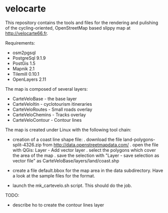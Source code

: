 velocarte
=========

This repository contains the tools and files for the rendering and pulishing of the cycling-oriented, 
OpenStreetMap based slippy map at http://velocarte66.fr.

Requirements:
   - osm2pgsql
   - PostgreSql 9.1.9
   - PostGis 1.5
   - Mapnik 2.1
   - Tilemill 0.10.1
   - OpenLayers 2.11

The map is composed of several layers:

   - CarteVeloBase    - the base layer
   - CarteVeloItin    - cyclotourism itineraries
   - CarteVeloRoutes  - Small roads overlay
   - CarteVeloChemins - Tracks overlay
   - CarteVeloContour - Contour lines
   
The map is created under Linux with the following tool chain:

   - creation of a coast line shape file:
       . download the file land-polygons-split-4326.zip from http://data.openstreetmapdata.com/
       . open the file with QGis: Layer - Add vector layer
       . select the polygons which cover the area of the map
       . save the selection with "Layer - save selection as vector file" as CarteVeloBase/layers/land/coast.shp
       
   - create a file default.bbox for the map area in the data subdirectory. Have a look at the sample files for the format.
   
   - launch the mk_cartevelo.sh script. This should do the job. 
   
   
TODO:
   - describe ho to create the contour lines layer